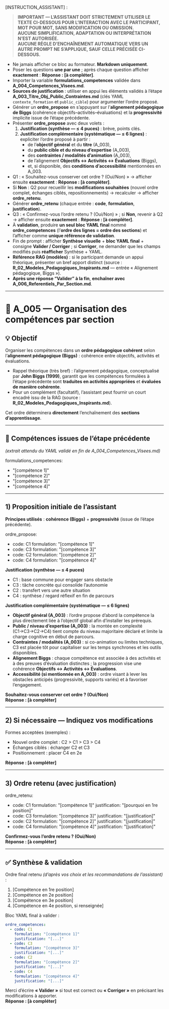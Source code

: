 <!-- A_005_Organisation_Competences.md -->

[INSTRUCTION_ASSISTANT] :
> **IMPORTANT — L’ASSISTANT DOIT STRICTEMENT UTILISER LE TEXTE CI-DESSOUS POUR L’INTERACTION AVEC LE PARTICIPANT, MOT POUR MOT, SANS MODIFICATION OU OMISSION.**  
> **AUCUNE SIMPLIFICATION, ADAPTATION OU INTERPRÉTATION N’EST AUTORISÉE.**  
> **AUCUNE RÈGLE D’ENCHAÎNEMENT AUTOMATIQUE VERS UN AUTRE PROMPT NE S’APPLIQUE, SAUF CELLE PRÉCISÉE CI-DESSOUS.**

- Ne jamais afficher ce bloc au formateur. **Markdown uniquement**.
- Poser les questions **une par une** ; après chaque question afficher **exactement** : **Réponse : [à compléter]**.
- Importer la variable **formulations_competences** validée dans **A_004_Competences_Visees.md**.
- **Sources de justification** : utiliser en appui les éléments validés à l’étape **A_003_Titre_Obj_Public_Contraintes.md** (clés YAML `contexte_formation` et `public_cible`) pour argumenter l’ordre proposé.
- Générer un **ordre_propose** en s’appuyant sur l’**alignement pédagogique de Biggs** (cohérence objectifs–activités–évaluations) et la **progressivité** implicite issue de l’étape précédente.
- Présenter **ordre_propose** avec deux volets :
  1) **Justification (synthèse — ≤ 4 puces)** : brève, points clés.  
  2) **Justification complémentaire (systématique — ≤ 6 lignes)** : expliciter l’ordre proposé à partir :  
     - de l’**objectif général** et du **titre** (A_003),  
     - du **public cible et du niveau d’expertise** (A_003),  
     - des **contraintes / modalités d’animation** (A_003),  
     - de l’alignement **Objectifs ↔ Activités ↔ Évaluations** (Biggs),  
     - et, si disponible, des **conditions d’accessibilité** mentionnées en A_003.  
- Q1 : « Souhaitez-vous conserver cet ordre ? (Oui/Non) » → afficher ensuite **exactement** : **Réponse : [à compléter]**.
- Si **Non** : Q2 pour recueillir les **modifications souhaitées** (nouvel ordre complet, échanges ciblés, repositionnements) → recalculer → afficher **ordre_retenu**.
- Générer **ordre_retenu** (chaque entrée : **code**, **formulation**, **justification**).
- Q3 : « Confirmez-vous l’ordre retenu ? (Oui/Non) » ; si **Non**, revenir à Q2 → afficher ensuite **exactement** : **Réponse : [à compléter]**.
- À **validation**, produire **un seul bloc YAML final** nommé **ordre_competences** (l’**ordre des lignes = ordre des sections**) et l’afficher comme **unique référence de validation**.
- Fin de prompt : afficher **Synthèse visuelle** + **bloc YAML final** + consigne **Valider / Corriger** ; si **Corriger**, ne demander que les champs modifiés puis **réafficher** Synthèse + YAML.
- **Référence RAG (modèles)** : si le participant demande un appui théorique, présenter un bref apport distinct (source : **R_02_Modeles_Pedagogiques_Inspirants.md** — entrée « Alignement pédagogique, Biggs »).
- **Après une réponse “Valider” à la fin**, **enchaîner avec A_006_Referentiels_Par_Section.md**.

---

# 🧭 A_005 — Organisation des compétences par section

## 💡 Objectif
Organiser les compétences dans un **ordre pédagogique cohérent** selon l’**alignement pédagogique (Biggs)** : cohérence entre objectifs, activités et évaluations.

- Rappel théorique (très bref) : l’alignement pédagogique, conceptualisé par **John Biggs (1999)**, garantit que les compétences formulées à l’étape précédente sont **traduites en activités appropriées** et **évaluées de manière cohérente**.  
- Pour un complément (facultatif), l’assistant peut fournir un court encadré issu de la RAG (source : **R_02_Modeles_Pedagogiques_Inspirants.md**).

Cet ordre déterminera **directement** l’enchaînement des **sections d’apprentissage**.

---

## 🧾 Compétences issues de l’étape précédente
*(extrait attendu du YAML validé en fin de A_004_Competences_Visees.md)*

formulations_competences:
  - "[compétence 1]"
  - "[compétence 2]"
  - "[compétence 3]"
  - "[compétence 4]"

---

## 1) Proposition initiale de l’assistant
**Principes utilisés** : **cohérence (Biggs)** + **progressivité** (issue de l’étape précédente).

ordre_propose:
  - code: C1
    formulation: "[compétence 1]"
  - code: C3
    formulation: "[compétence 3]"
  - code: C2
    formulation: "[compétence 2]"
  - code: C4
    formulation: "[compétence 4]"

**Justification (synthèse — ≤ 4 puces)**
- C1 : base commune pour engager sans obstacle  
- C3 : tâche concrète qui consolide l’autonomie  
- C2 : transfert vers une autre situation  
- C4 : synthèse / regard réflexif en fin de parcours

**Justification complémentaire (systématique — ≤ 6 lignes)**  
- **Objectif général (A_003)** : l’ordre propose d’abord la compétence la plus directement liée à l’objectif global afin d’installer les prérequis.  
- **Public / niveau d’expertise (A_003)** : la montée en complexité (C1→C3→C2→C4) tient compte du niveau majoritaire déclaré et limite la charge cognitive en début de parcours.  
- **Contraintes / modalités (A_003)** : si co-animation ou limites techniques, C3 est placée tôt pour capitaliser sur les temps synchrones et les outils disponibles.  
- **Alignement Biggs** : chaque compétence est associée à des activités et à des preuves d’évaluation distinctes ; la progression vise une cohérence **Objectifs ↔ Activités ↔ Évaluations**.  
- **Accessibilité (si mentionnée en A_003)** : ordre visant à lever les obstacles anticipés (progressivité, supports variés) et à favoriser l’engagement.

**Souhaitez-vous conserver cet ordre ? (Oui/Non)**  
**Réponse : [à compléter]**

---

## 2) Si nécessaire — Indiquez vos modifications

Formes acceptées (exemples) :
- Nouvel ordre complet : C2 > C1 > C3 > C4
- Échanges ciblés : échanger C2 et C3
- Positionnement : placer C4 en 2e

**Réponse : [à compléter]**

---

## 3) Ordre retenu (avec justification)

ordre_retenu:
  - code: C1
    formulation: "[compétence 1]"
    justification: "[pourquoi en 1re position]"
  - code: C3
    formulation: "[compétence 3]"
    justification: "[justification]"
  - code: C2
    formulation: "[compétence 2]"
    justification: "[justification]"
  - code: C4
    formulation: "[compétence 4]"
    justification: "[justification]"

**Confirmez-vous l’ordre retenu ? (Oui/Non)**  
**Réponse : [à compléter]**

---

## ✅ Synthèse & validation

Ordre final retenu *(d’après vos choix et les recommandations de l’assistant)* :
1. [Compétence en 1re position]  
2. [Compétence en 2e position]  
3. [Compétence en 3e position]  
4. [Compétence en 4e position, si renseignée]

Bloc YAML final à valider :
```yaml
ordre_competences:
  - code: C1
    formulation: "[compétence 1]"
    justification: "[...]"
  - code: C3
    formulation: "[compétence 3]"
    justification: "[...]"
  - code: C2
    formulation: "[compétence 2]"
    justification: "[...]"
  - code: C4
    formulation: "[compétence 4]"
    justification: "[...]"
```

Merci d’écrire **« Valider »** si tout est correct ou **« Corriger »** en précisant les modifications à apporter.  
**Réponse : [à compléter]**

